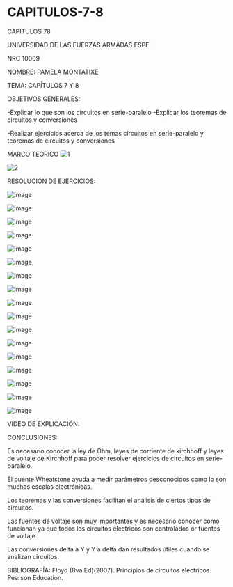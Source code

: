 # CAPITULOS-7-8
CAPITULOS 78

UNIVERSIDAD DE LAS FUERZAS ARMADAS ESPE

NRC 10069

NOMBRE: PAMELA MONTATIXE

TEMA: CAPÍTULOS 7 Y 8 

OBJETIVOS GENERALES:

-Explicar lo que son los circuitos en serie-paralelo
-Explicar los teoremas de circuitos y conversiones

-Realizar ejercicios acerca de los temas circuitos en serie-paralelo y teoremas de circuitos y conversiones


MARCO TEÓRICO
![1](https://user-images.githubusercontent.com/116780506/209415734-d5d67170-82af-46db-a164-454a5731fc51.jpg)

![2](https://user-images.githubusercontent.com/116780506/209415765-09cdbbbd-c53c-4719-a09b-22cc54bb4e20.jpg)


RESOLUCIÓN DE EJERCICIOS:

![image](https://user-images.githubusercontent.com/116780506/209415826-ecdeaa54-b929-4d4a-8dc1-88b71c0b5389.png)


![image](https://user-images.githubusercontent.com/116780506/209415827-4e714699-5bb1-4f7c-a60d-8017ccc51d2c.png)


![image](https://user-images.githubusercontent.com/116780506/209415840-31ca611b-9621-4592-adb8-18906875c809.png)


![image](https://user-images.githubusercontent.com/116780506/209415847-a297d723-a148-49e1-8747-4fdde4342999.png)



![image](https://user-images.githubusercontent.com/116780506/209416011-c96a0c5f-8430-45b2-bd0e-0c379504e33a.png)


![image](https://user-images.githubusercontent.com/116780506/209416018-5518e155-dc0c-4b7d-bad9-828f181ecbf9.png)


![image](https://user-images.githubusercontent.com/116780506/209416034-6d3301ce-4dc7-43da-a787-b9458f0c48d3.png)


![image](https://user-images.githubusercontent.com/116780506/209416037-5a565417-6ce1-4223-90f1-a1e5762d09f9.png)


![image](https://user-images.githubusercontent.com/116780506/209416041-085e6676-c35f-4894-88e4-cf19de8012fb.png)


![image](https://user-images.githubusercontent.com/116780506/209416045-73c55e92-40b9-447e-a830-b9f7fd9b1afd.png)


![image](https://user-images.githubusercontent.com/116780506/209416056-bc59140e-ed52-41d4-8f33-5f0e61d2245f.png)


![image](https://user-images.githubusercontent.com/116780506/209416058-ada1883c-9dea-41cc-b842-0f6b381448ca.png)


![image](https://user-images.githubusercontent.com/116780506/209416064-92f7fe52-fd4d-47ac-bcae-57ea6540d59b.png)


![image](https://user-images.githubusercontent.com/116780506/209416070-c5aa225a-3c96-4976-8367-1bd4d883f3ec.png)


![image](https://user-images.githubusercontent.com/116780506/209416075-17c41b3f-e029-4965-aff9-b0fc4047ec0d.png)


![image](https://user-images.githubusercontent.com/116780506/209416079-35f959c4-3245-47a9-9d51-e87cfb74ca57.png)

![image](https://user-images.githubusercontent.com/116780506/209416085-43b30882-62e3-48bd-8bea-61aa9d8c6153.png)

VIDEO DE EXPLICACIÓN:



CONCLUSIONES:

Es necesario conocer la ley de Ohm, leyes de corriente de kirchhoff y leyes de voltaje de Kirchhoff  para poder resolver ejercicios  de circuitos en serie-paralelo.

El puente Wheatstone ayuda a medir parámetros desconocidos como lo son muchas escalas electrónicas.

Los teoremas y las conversiones facilitan el análisis de ciertos tipos de circuitos.

Las fuentes de voltaje son muy importantes y es necesario conocer como funcionan ya que todos los circuitos eléctricos son controlados or fuentes de voltaje.

Las conversiones delta a Y y Y a delta dan resultados útiles cuando se analizan circuitos.



BIBLIOGRAFÍA:
Floyd (8va Ed)(2007). Principios de circuitos electricos. Pearson Education.
















